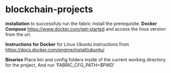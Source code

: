 # blockchain-projects
**installation**
to successfuly run the fabric install the prerequisite.
**Docker Compose** https://www.docker.com/get-started and access the linux version from the url.

**Instructions for Docker**
for Linux Ubuntu instructions from https://docs.docker.com/engine/install/ubuntu/

**Binaries**
Place bin and config folders inside of the current working directory for the project, And run 'FABRIC_CFG_PATH=$PWD'
